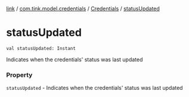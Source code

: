 [link](../../index.md) / [com.tink.model.credentials](../index.md) / [Credentials](index.md) / [statusUpdated](./status-updated.md)

# statusUpdated

`val statusUpdated: Instant`

Indicates when the credentials' status was last updated

### Property

`statusUpdated` - Indicates when the credentials' status was last updated